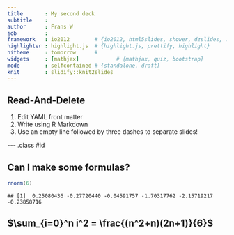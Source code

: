 ```yaml
---
title       : My second deck
subtitle    : 
author      : Frans W
job         : 
framework   : io2012        # {io2012, html5slides, shower, dzslides, ...}
highlighter : highlight.js  # {highlight.js, prettify, highlight}
hitheme     : tomorrow      # 
widgets     : [mathjax]            # {mathjax, quiz, bootstrap}
mode        : selfcontained # {standalone, draft}
knit        : slidify::knit2slides
---
```


## Read-And-Delete

1. Edit YAML front matter
2. Write using R Markdown
3. Use an empty line followed by three dashes to separate slides!

--- .class #id 

## Can I make some formulas?

```r
rnorm(6)
```

```
## [1]  0.25080436 -0.27720440 -0.04591757 -1.70317762 -2.15719217 -0.23858716
```
$\sum_{i=0}^n i^2 = \frac{(n^2+n)(2n+1)}{6}$
--- 



